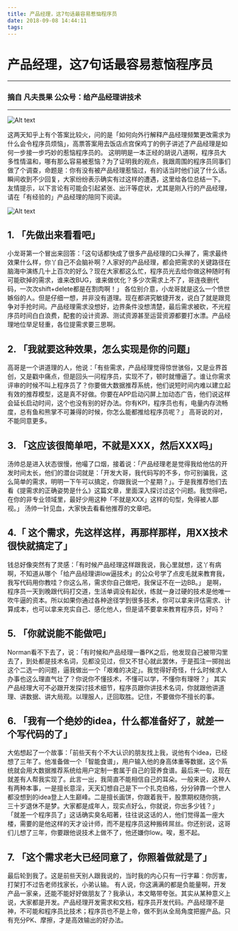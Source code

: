 ```yaml
---
title: 产品经理，这7句话最容易惹恼程序员
date: 2018-09-08 14:44:11
tags:
---
```



# 产品经理，这7句话最容易惹恼程序员

***

### 摘自  凡夫畏果   公众号：给产品经理讲技术

***
![Alt text](/images/2016/09/05/01/1473087562181.png)

这两天知乎上有个答案比较火，问的是「如何向外行解释产品经理频繁更改需求为什么会令程序员烦恼」，高票答案用去饭店点宫保鸡丁的例子讲述了产品经理是如何一步接一步巧妙的惹恼程序员的。
这明明是一本正经的胡说八道啊，程序员大多性情温和，哪有那么容易被惹恼？为了证明我的观点，我跟周围的程序员同事们做了个调查，命题是：你有没有被产品经理惹恼过，有的话当时他们说了什么话。瞬间收到不少回复，大家纷纷表示确实有过这样的遭遇，这里给各位总结一下。
友情提示，以下言论有可能会引起紧张、出汗等症状，尤其是刚入行的产品经理，请在「有经验的」产品经理的陪同下阅读。



![Alt text](/images/2016/09/05/01/1473087595793.png)

## 1. 「先做出来看看吧」

小龙哥第一个冒出来回答：「这句话都快成了很多产品经理的口头禅了，需求最终效果什么样，你丫自己不会脑补啊？人家好的产品经理，都会把需求的关键路径在脑海中演练几十上百次的好么？现在大家都这么忙，程序员光去给你做这种随时有可能砍掉的需求，谁来改BUG，谁来做优化？多少次需求上不了，哥连夜删代码，一次次shift+delete都是在割肉啊！」
各位别介意，小龙哥就是这么一个愤世嫉俗的人。但是仔细一想，并非没有道理。现在都讲究敏捷开发，说白了就是跟竞争对手抢时间。产品经理需求没想好，边界条件没想清楚，最后需求被砍，不光程序员时间白白浪费，配套的设计资源、测试资源甚至运营资源都要打水漂。产品经理地位举足轻重，各位提需求要三思啊。

## 2. 「我就要这种效果，怎么实现是你的问题」

高哥是一个讲道理的人，他说：「有些需求，产品经理觉得惊世骇俗，又是业界首创，又是戳中痛点，但是回头一问程序员，实现不了，顿时就懵逼了。谁让你需求评审的时候不叫上程序员了？你要做大数据推荐系统，他们说短时间内难以建立起有效的推荐模型，这是真不好做。你要在APP启动闪屏上加动态广告，他们说这样会延长启动时间，这个也没有别的好办法。你有KPI，程序员也有，电量内存流畅度，总有鱼和熊掌不可兼得的时候，你怎么能都推给程序员呢？」
高哥说的对，不能同意更多。

## 3. 「这应该很简单吧，不就是XXX，然后XXX吗」

汤帅总是进入状态很慢，他嘬了口烟，接着说：「产品经理老是觉得我给他估的开发时间太长，他们的潜台词就是：「开发大哥，我代码写的不多，你可别骗我，这么简单的需求，明明一下午可以搞定，你跟我说一个星期？」。于是我推荐他们去看《提需求的正确姿势是什么》这篇文章，里面深入探讨过这个问题。我觉得吧，在你的非专业领域里，最好少用这种「不就是XXX」这样的句型，免得被人鄙视。」
汤帅一针见血，大家快去看看他推荐的文章吧。

## 4.「 这个需求，先这样这样，再那样那样，用XX技术很快就搞定了」

钱总好像突然有了灵感：「有时候产品经理这样跟我说，我心里就想，这丫有病啊，不知道从哪个「给产品经理讲low逼技术」的公众号学了点皮毛就来教育我，我写代码用你教哇？你这么吊，需求你自己做吧，我保证不在一边BB。」
是啊，程序员一天到晚跟代码打交道，生活单调没有起伏，练就一身过硬的技术是他唯一吹牛逼的资本。所以如果你通过各种途径学到很多技术，你可以拿来评估需求、计算成本，也可以拿来充实自己、感化他人，但是请不要拿来教育程序员，好吗？

## 5. 「你就说能不能做吧」

Norman看不下去了，说：「有时候和产品经理一番PK之后，他发现自己被带沟里去了，到处都是技术名词，见都没见过，但又不甘心就此罢休，于是孤注一掷抛出这个二选一的问题，逼我做出一个「艰难的决定」。我觉得好奇怪，什么时候求人办事也这么理直气壮了？你说你不懂技术，不懂可以学，不懂你有理呀？」
其实产品经理大可不必跟开发探讨技术细节，程序员跟你讲技术名词，你就跟他讲道理、讲数据、讲大局观。以理服人，迂回取胜。记住，不要做你不擅长的事。

## 6. 「我有一个绝妙的idea，什么都准备好了，就差一个写代码的了」

大佑想起了一个故事：「前些天有个不大认识的朋友找上我，说他有个idea，已经想了三年了。他准备做一个「智能食谱」，用户输入他的身高体重等数据，这个系统就会用大数据推荐系统给用户定制一套属于自己的营养食谱。最后来一句，现在就差有人帮我实现了。此言一出，我简直不能相信自己的耳朵。一般来说，这种人有两种本事，一是擅长意淫，天天幻想自己是下一个扎克伯格，分分钟靠一个世人都没想到的idea登上人生巅峰。二是擅长画饼，你跟着我干，股票期权随你挑，三十岁退休不是梦。大家都是成年人，现实点好么，你就说，你出多少钱？」
「就差一个程序员了」这话确实臭名昭著，往往说这话的人，他们觉得盖一座大楼，需要的是他这样的天才设计师，而不是程序员这种搬砖屌丝。你还别说，这哥们儿想了三年，你要跟他说技术上做不了，他还嫌你low。唉，惹不起。

## 7. 「这个需求老大已经同意了，你照着做就是了」

最后轮到我了。这是前些天别人跟我说的，当时我的内心只有一行字幕：你厉害，打架打不过告老师找家长，小弟认输。
有人说，你这满满的都是负能量啊，开发产品一家亲，还能不能好好做朋友了？我承认，本文略带夸张。其实从某种意义上说，大家都是开发。产品经理开发需求和文档，程序员开发代码。产品经理不是神，不可能和程序员比技术；程序员也不是上帝，做不到从全局角度把握产品。只有充分PK、摩擦，才是高效输出的好办法。